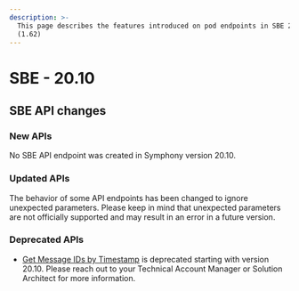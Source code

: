 ```yaml
---
description: >-
  This page describes the features introduced on pod endpoints in SBE 20.9
  (1.62)
---
```


# SBE - 20.10

## SBE API changes

### **New APIs**

No SBE API endpoint was created in Symphony version 20.10.

### **Updated APIs**

The behavior of some API endpoints has been changed to ignore unexpected parameters. Please keep in mind that unexpected parameters are not officially supported and may result in an error in a future version.

### **Deprecated APIs**

* [Get Message IDs by Timestamp](https://developers.symphony.com/restapi/v20.10/reference#get-message-ids-by-timestamp) is deprecated starting with version 20.10. Please reach out to your Technical Account Manager or Solution Architect for more information.
